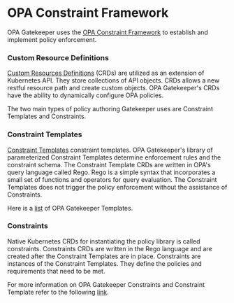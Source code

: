 # OPA Constraint Framework

OPA Gatekeeper uses the [OPA Constraint Framework](https://github.com/open-policy-agent/frameworks/tree/master/constraint) to establish and implement policy enforcement.

### Custom Resource Definitions

[Custom Resources Definitions](https://kubernetes.io/docs/tasks/extend-kubernetes/custom-resources/custom-resource-definitions/) (CRDs) are utilized as an extension of Kubernetes API. They store collections of API objects. CRDs
allows a new restful resource path and create custom objects. OPA Gatekeeper's CRDs have the ability to dynamically configure OPA policies.

The two main types of policy authoring Gatekeeper uses are Constraint Templates and Constraints.

### Constraint Templates
[Constraint Templates](https://github.com/open-policy-agent/gatekeeper#constraint-templates) constraint templates. OPA Gatekeeper's library of parameterized Constraint Templates determine enforcement rules and the constraint schema. The Constraint Template CRDs are written in OPA's query language called Rego. Rego is a simple syntax that incorporates a 
small set of functions and operators for query evaluation. The Constraint Templates does not trigger the policy enforcement without the assistance of Constraints.

Here is a [list](https://repo1.dso.mil/platform-one/big-bang/apps/core/policy/-/blob/documentation-standard/docs/ConstraintTemplates.md) of OPA Gatekeeper Templates.

### Constraints

Native Kubernetes CRDs for instantiating the policy library is called constraints. Constraints CRDs are written in the Rego language and are created after the Constraint Templates are in place. 
Constraints are instances of the Constraint Templates. They define the policies and requirements that need to be met. 

For more information on OPA Gatekeeper Constraints and Constraint Template refer to the following [link](https://open-policy-agent.github.io/gatekeeper/website/docs/howto/).
